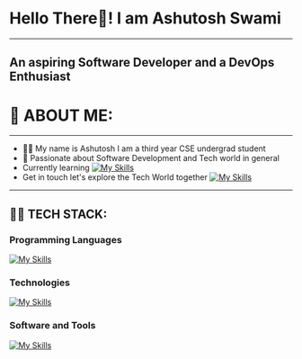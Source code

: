 # Hello There🙌! I am Ashutosh Swami
---
## An aspiring Software Developer and a DevOps Enthusiast

# 🚀 ABOUT ME: 
---
- 🧑‍💻 My name is Ashutosh I am a third year CSE undergrad student
- 💎 Passionate about Software Development and Tech world in general
- Currently learning
  [![My Skills](https://skillicons.dev/icons?i=dotnet,go,rust,cs,aws)](https://skillicons.dev)
- Get in touch let's explore the Tech World together
  [![My Skills](https://skillicons.dev/icons?i=linkedin)](https://skillicons.dev)<a href="https://www.linkedin.com/in/ashutosh-a-swami-a5148524a/"/></a>

---
## 🧑‍💻 TECH STACK:

### Programming Languages
[![My Skills](https://skillicons.dev/icons?i=py,java&theme=dark)](https://skillicons.dev)


### Technologies
[![My Skills](https://skillicons.dev/icons?i=django,flask)](https://skillicons.dev)

### Software and Tools
[![My Skills](https://skillicons.dev/icons?i=git,github,docker,eclipse,notion,obsidian,powershell)](https://skillicons.dev)
